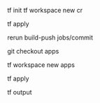 tf init
tf workspace new cr

tf apply

rerun build-push jobs/commit

git checkout apps

tf workspace new apps

tf apply

tf output
